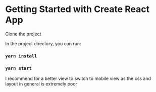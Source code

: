 # Getting Started with Create React App


Clone the project

In the project directory, you can run:
### `yarn install`
### `yarn start`
I recommend for a better view to switch to mobile view as the css and layout in general is extremely poor




